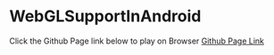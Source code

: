 # WebGLSupportInAndroid
Click the Github Page link below to play on Browser
[Github Page Link](https://g0983230881.github.io/WebGLSupportInAndroid/)
